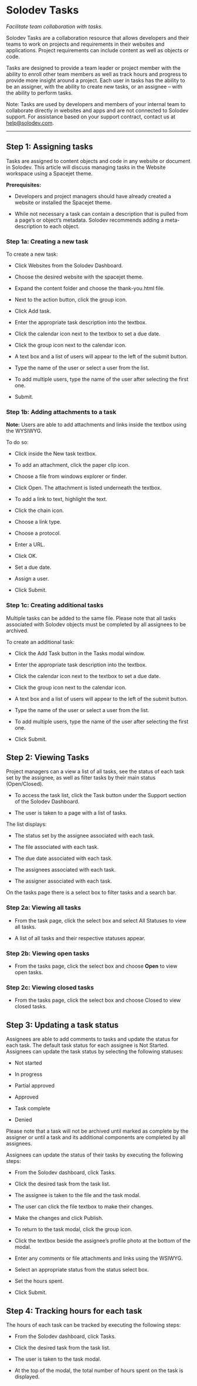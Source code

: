 
# Solodev Tasks

*Facilitate team collaboration with tasks.*

Solodev Tasks are a collaboration resource that allows developers and their teams to work on projects and requirements in their websites and applications. Project requirements can include content as well as objects or code.

 

Tasks are designed to provide a team leader or project member with the ability to enroll other team members as well as track hours and progress to provide more insight around a project. Each user in tasks has the ability to be an assigner, with the ability to create new tasks, or an assignee –  with the ability to perform tasks.

 

Note: Tasks are used by developers and members of your internal team to collaborate directly in websites and apps and are not connected to Solodev support. For assistance based on your support contract, contact us at help@solodev.com.

--- 

## Step 1: Assigning tasks
Tasks are assigned to content objects and code in any website or document in Solodev. This article will discuss managing tasks in the Website workspace using a Spacejet theme.

**Prerequisites:** 
- Developers and project managers should have already created a website or installed the Spacejet theme.

- While not necessary a task can contain a description that is pulled from a page’s or object’s metadata. Solodev recommends adding a meta-description to each object.

### Step 1a: Creating a new task

To create a new task: 

- Click Websites from the Solodev Dashboard.

- Choose the desired website with the spacejet theme.

- Expand the content folder and choose the thank-you.html file.

- Next to the action button, click the group icon.

- Click Add task.

- Enter the appropriate task description into the textbox.

- Click the calendar icon next to the textbox to set a due date.

- Click the group icon next to the calendar icon.

- A text box and a list of users will appear to the left of the submit button.

- Type the name of the user or select a user from the list.

- To add multiple users, type the name of the user after selecting the first one.

- Submit.

### Step 1b: Adding attachments to a task 

**Note:** Users are able to add attachments and links inside the textbox using the WYSIWYG.

To do so:

- Click inside the New task textbox.

- To add an attachment, click the paper clip icon.

- Choose a file from windows explorer or finder.

- Click Open. The attachment is listed underneath the textbox. 

- To add a link to text, highlight the text.

- Click the chain icon. 

- Choose a link type.

- Choose a protocol.

- Enter a URL.

- Click OK. 

- Set a due date.

- Assign a user.

- Click Submit.

### Step 1c: Creating additional tasks

Multiple tasks can be added to the same file. Please note that all tasks associated with Solodev objects must be completed by all assignees to be archived. 

To create an additional task:

- Click the Add Task button in the Tasks modal window.

- Enter the appropriate task description into the textbox.

- Click the calendar icon next to the textbox to set a due date.

- Click the group icon next to the calendar icon.

- A text box and a list of users will appear to the left of the submit button.

- Type the name of the user or select a user from the list.

- To add multiple users, type the name of the user after selecting the first one.

- Click Submit. 

## Step 2: Viewing Tasks

Project managers can a view a list of all tasks, see the status of each task set by the assignee, as well as filter tasks by their main status (Open/Closed).

- To access the task list, click the Task button under the Support section of the Solodev Dashboard.

- The user is taken to a page with a list of tasks. 

The list displays:

- The status set by the assignee associated with each task.

- The file associated with each task. 

- The due date associated with each task. 

- The assignees associated with each task. 

- The assigner associated with each task. 

On the tasks page there is a select box to filter tasks and a search bar. 

### Step 2a: Viewing all tasks

- From the task page, click the select box and select All Statuses to view all tasks.

- A list of all tasks and their respective statuses appear.

### Step 2b: Viewing open tasks

- From the tasks page, click the select box and choose **Open** to view open tasks.

### Step 2c: Viewing closed tasks

- From the tasks page, click the select box and choose Closed to view closed tasks.

## Step 3: Updating a task status

Assignees are able to add comments to tasks and update the status for each task. The default task status for each assignee is Not Started. Assignees can update the task status by selecting the following statuses:

 - Not started

 - In progress

 - Partial approved

 - Approved

 - Task complete

 - Denied

 Please note that a task will not be archived until marked as complete by the assigner or until a task and its additional components are completed by all assignees.

 

Assignees can update the status of their tasks by executing the following steps:

- From the Solodev dashboard, click Tasks.

- Click the desired task from the task list.

- The assignee is taken to the file and the task modal.

- The user can click the file textbox to make their changes. 

- Make the changes and click Publish.

- To return to the task modal, click the group icon.

- Click the textbox beside the assignee’s profile photo at the bottom of the modal.

- Enter any comments or file attachments and links using the WSIWYG.

- Select an appropriate status from the status select box.

- Set the hours spent.

- Click Submit. 

## Step 4: Tracking hours for each task

The hours of each task can be tracked by executing the following steps:

- From the Solodev dashboard, click Tasks.

- Click the desired task from the task list.

- The user is taken to the task modal.

- At the top of the modal, the total number of hours spent on the task is displayed. 
